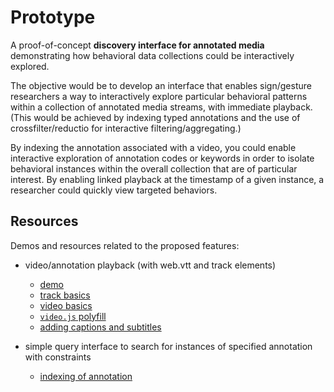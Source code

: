 # Prototype

A proof-of-concept **discovery interface for annotated media** demonstrating how behavioral data collections could be interactively explored.

The objective would be to develop an interface that enables sign/gesture researchers a way to interactively explore particular behavioral patterns within a collection of annotated media streams, with immediate playback. (This would be achieved by indexing typed annotations and the use of crossfilter/reductio for interactive filtering/aggregating.)

By indexing the annotation associated with a video, you could enable
interactive exploration of annotation codes or keywords in order to isolate behavioral instances within the overall collection that are of particular interest.  By enabling linked playback at the timestamp of a given instance, a researcher could quickly view targeted behaviors.


## Resources

Demos and resources related to the proposed features:

* video/annotation playback (with web.vtt and track elements)
  * [demo](http://simpl.info/track/)
  * [track basics](http://www.html5rocks.com/en/tutorials/track/basics/)
  * [video basics](http://www.html5rocks.com/en/tutorials/video/basics/)
  * [`video.js` polyfill](https://github.com/videojs/video.js/blob/stable/docs/index.md)
  * [adding captions and subtitles](https://developer.mozilla.org/en-US/Apps/Build/Audio_and_video_delivery/Adding_captions_and_subtitles_to_HTML5_video)

* simple query interface to search for instances of specified annotation
  with constraints
  * [indexing of annotation](https://github.com/dominictarr/level-inverted-index#level-inverted-index)
